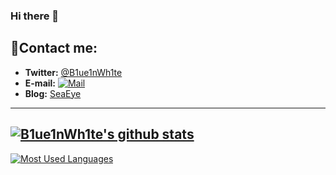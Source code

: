 ### Hi there 👋

<!--
**B1ue1nWh1te/B1ue1nWh1te** is a ✨ _special_ ✨ repository because its `README.md` (this file) appears on your GitHub profile.

Here are some ideas to get you started:

- 🔭 I’m currently working on ...
- 🌱 I’m currently learning ...
- 👯 I’m looking to collaborate on ...
- 🤔 I’m looking for help with ...
- 💬 Ask me about ...
- 😄 Pronouns: ...
- ⚡ Fun fact: ...
-->

## 💌**Contact me:**

- **Twitter:** [@B1ue1nWh1te](https://twitter.com/B1ue1nWh1te)
- **E-mail:** [![Mail](https://img.shields.io/badge/Email-1806972095@qq.com-blue?style=flat&logo=mail.ru)](https://mail.qq.com/)
- **Blog:** [SeaEye](https://www.seaeye.cn)
---
[![B1ue1nWh1te's github stats](https://github-readme-stats.vercel.app/api?username=B1ue1nWh1te&count_private=true&show_icons=true&theme=radical)](https://github.com/B1ue1nWh1te)
---
[![Most Used Languages](https://github-readme-stats.vercel.app/api/top-langs/?username=B1ue1nWh1te)](https://github.com/B1ue1nWh1te)